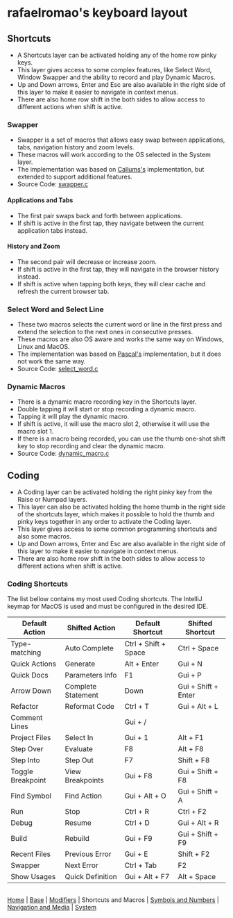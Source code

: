 # rafaelromao's keyboard layout

## Shortcuts

- A Shortcuts layer can be activated holding any of the home row pinky keys.
- This layer gives access to some complex features, like Select Word, Window Swapper and the ability to record and play Dynamic Macros.
- Up and Down arrows, Enter and Esc are also available in the right side of this layer to make it easier to navigate in context menus.
- There are also home row shift in the both sides to allow access to different actions when shift is active.

### Swapper
- Swapper is a set of macros that allows easy swap between applications, tabs, navigation history and zoom levels.
- These macros will work according to the OS selected in the System layer.
- The implementation was based on [Callums's](https://github.com/callum-oakley/qmk_firmware/tree/master/users/callum) implementation, but extended to support additional features.
- Source Code: [swapper.c](../src/qmk/users/rafaelromao/features/swapper.c)
#### Applications and Tabs
- The first pair swaps back and forth between applications.
- If shift is active in the first tap, they navigate between the current application tabs instead.

#### History and Zoom
- The second pair will decrease or increase zoom.
- If shift is active in the first tap, they will navigate in the browser history instead.
- If shift is active when tapping both keys, they will clear cache and refresh the current browser tab.

### Select Word and Select Line
- These two macros selects the current word or line in the first press and extend the selection to the next ones in consecutive presses.
- These macros are also OS aware and works the same way on Windows, Linux and MacOS.
- The implementation was based on [Pascal's](https://github.com/getreuer/qmk-keymap) implementation, but it does not work the same way.
- Source Code: [select_word.c](../src/qmk/users/rafaelromao/features/select_word.c)

### Dynamic Macros
- There is a dynamic macro recording key in the Shortcuts layer.
- Double tapping it will start or stop recording a dynamic macro.
- Tapping it will play the dynamic macro.
- If shift is active, it will use the macro slot 2, otherwise it will use the macro slot 1.
- If there is a macro being recorded, you can use the thumb one-shot shift key to stop recording and clear the dynamic macro.
- Source Code: [dynamic_macro.c](../src/qmk/users/rafaelromao/features/dynamic_macro.c)

## Coding

- A Coding layer can be activated holding the right pinky key from the Raise or Numpad layers.
- This layer can also be activated holding the home thumb in the right side of the shortcuts layer, which makes it possible to hold the thumb and pinky keys together in any order to activate the Coding layer.
- This layer gives access to some common programming shortcuts and also some macros.
- Up and Down arrows, Enter and Esc are also available in the right side of this layer to make it easier to navigate in context menus.
- There are also home row shift in the both sides to allow access to different actions when shift is active.

### Coding Shortcuts

The list bellow contains my most used Coding shortcuts. The IntelliJ keymap for MacOS is used and must be configured in the desired IDE.

| Default Action | Shifted Action | Default Shortcut | Shifted Shortcut
|---|---|---|---|
| Type-matching      | Auto Complete      | Ctrl + Shift + Space | Ctrl + Space
| Quick Actions      | Generate           | Alt + Enter          | Gui + N
| Quick Docs         | Parameters Info    | F1                   | Gui + P
| Arrow Down         | Complete Statement | Down                 | Gui + Shift + Enter
| Refactor           | Reformat Code      | Ctrl + T             | Gui + Alt + L
| Comment Lines      |                    | Gui + /              |
| Project Files      | Select In          | Gui + 1              | Alt + F1
| Step Over          | Evaluate           | F8                   | Alt + F8
| Step Into          | Step Out           | F7                   | Shift + F8
| Toggle Breakpoint  | View Breakpoints   | Gui + F8             | Gui + Shift + F8
| Find Symbol        | Find Action        | Gui + Alt + O        | Gui + Shift + A
| Run                | Stop               | Ctrl + R             | Ctrl + F2
| Debug              | Resume             | Ctrl + D             | Gui + Alt + R
| Build              | Rebuild            | Gui + F9             | Gui + Shift + F9
| Recent Files       | Previous Error     | Gui + E              | Shift + F2
| Swapper            | Next Error         | Ctrl + Tab           | F2
| Show Usages        | Quick Definition   | Gui + Alt + F7       | Alt + Space

##
[Home](../readme.md) | 
[Base](base.md) |
[Modifiers](modifiers.md) |
Shortcuts and Macros |
[Symbols and Numbers](symbols.md) |
[Navigation and Media](navigation.md) |
[System](system.md)
